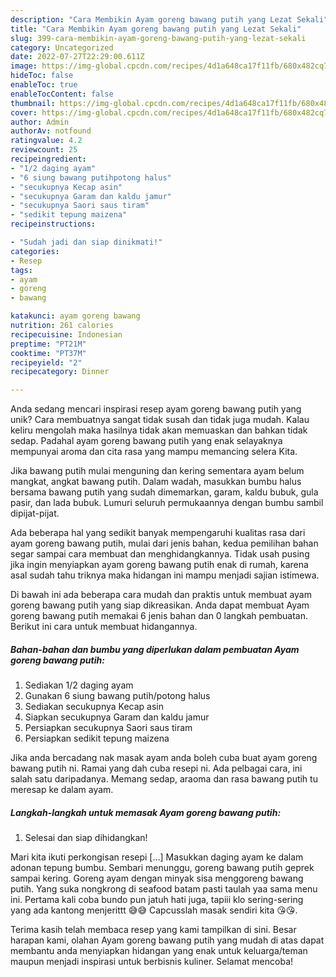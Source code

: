 ```yaml
---
description: "Cara Membikin Ayam goreng bawang putih yang Lezat Sekali"
title: "Cara Membikin Ayam goreng bawang putih yang Lezat Sekali"
slug: 399-cara-membikin-ayam-goreng-bawang-putih-yang-lezat-sekali
category: Uncategorized
date: 2022-07-27T22:29:00.611Z
image: https://img-global.cpcdn.com/recipes/4d1a648ca17f11fb/680x482cq70/ayam-goreng-bawang-putih-foto-resep-utama.jpg
hideToc: false
enableToc: true
enableTocContent: false
thumbnail: https://img-global.cpcdn.com/recipes/4d1a648ca17f11fb/680x482cq70/ayam-goreng-bawang-putih-foto-resep-utama.jpg
cover: https://img-global.cpcdn.com/recipes/4d1a648ca17f11fb/680x482cq70/ayam-goreng-bawang-putih-foto-resep-utama.jpg
author: Admin
authorAv: notfound
ratingvalue: 4.2
reviewcount: 25
recipeingredient:
- "1/2 daging ayam"
- "6 siung bawang putihpotong halus"
- "secukupnya Kecap asin"
- "secukupnya Garam dan kaldu jamur"
- "secukupnya Saori saus tiram"
- "sedikit tepung maizena"
recipeinstructions:

- "Sudah jadi dan siap dinikmati!"
categories:
- Resep
tags:
- ayam
- goreng
- bawang

katakunci: ayam goreng bawang 
nutrition: 261 calories
recipecuisine: Indonesian
preptime: "PT21M"
cooktime: "PT37M"
recipeyield: "2"
recipecategory: Dinner

---
```





Anda sedang mencari inspirasi resep ayam goreng bawang putih yang unik? Cara membuatnya sangat tidak susah dan tidak juga mudah. Kalau keliru mengolah maka hasilnya tidak akan memuaskan dan bahkan tidak sedap. Padahal ayam goreng bawang putih yang enak selayaknya mempunyai aroma dan cita rasa yang mampu memancing selera Kita.





Jika bawang putih mulai menguning dan kering sementara ayam belum mangkat, angkat bawang putih. Dalam wadah, masukkan bumbu halus bersama bawang putih yang sudah dimemarkan, garam, kaldu bubuk, gula pasir, dan lada bubuk. Lumuri seluruh permukaannya dengan bumbu sambil dipijat-pijat.

Ada beberapa hal yang sedikit banyak mempengaruhi kualitas rasa dari ayam goreng bawang putih, mulai dari jenis bahan, kedua pemilihan bahan segar sampai cara membuat dan menghidangkannya. Tidak usah pusing jika ingin menyiapkan ayam goreng bawang putih enak di rumah, karena asal sudah tahu triknya maka hidangan ini mampu menjadi sajian istimewa.






Di bawah ini ada beberapa cara mudah dan praktis untuk membuat ayam goreng bawang putih yang siap dikreasikan. Anda dapat membuat Ayam goreng bawang putih memakai 6 jenis bahan dan 0 langkah pembuatan. Berikut ini cara untuk membuat hidangannya.

<!--inarticleads1-->

##### Bahan-bahan dan bumbu yang diperlukan dalam pembuatan Ayam goreng bawang putih:

1. Sediakan 1/2 daging ayam
1. Gunakan 6 siung bawang putih/potong halus
1. Sediakan secukupnya Kecap asin
1. Siapkan secukupnya Garam dan kaldu jamur
1. Persiapkan secukupnya Saori saus tiram
1. Persiapkan sedikit tepung maizena


Jika anda bercadang nak masak ayam anda boleh cuba buat ayam goreng bawang putih ni. Ramai yang dah cuba resepi ni. Ada pelbagai cara, ini salah satu daripadanya. Memang sedap, araoma dan rasa bawang putih tu meresap ke dalam ayam. 

<!--inarticleads2-->

##### Langkah-langkah untuk memasak Ayam goreng bawang putih:


1. Selesai dan siap dihidangkan!

Mari kita ikuti perkongisan resepi […] Masukkan daging ayam ke dalam adonan tepung bumbu. Sembari menunggu, goreng bawang putih geprek sampai kering. Goreng ayam dengan minyak sisa menggoreng bawang putih. Yang suka nongkrong di seafood batam pasti taulah yaa sama menu ini. Pertama kali coba bundo pun jatuh hati juga, tapiii klo sering-sering yang ada kantong menjerittt 😅😅 Capcusslah masak sendiri kita 😘😘. 

Terima kasih telah membaca resep yang kami tampilkan di sini. Besar harapan kami, olahan Ayam goreng bawang putih yang mudah di atas dapat membantu anda menyiapkan hidangan yang enak untuk keluarga/teman maupun menjadi inspirasi untuk berbisnis kuliner. Selamat mencoba!
